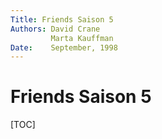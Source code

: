 ```yaml
---
Title: Friends Saison 5
Authors: David Crane
         Marta Kauffman
Date:    September, 1998
---
```


# Friends Saison 5

[TOC]

